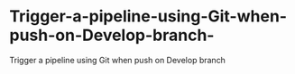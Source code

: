 # Trigger-a-pipeline-using-Git-when-push-on-Develop-branch-
Trigger a pipeline using Git when push on Develop branch 
